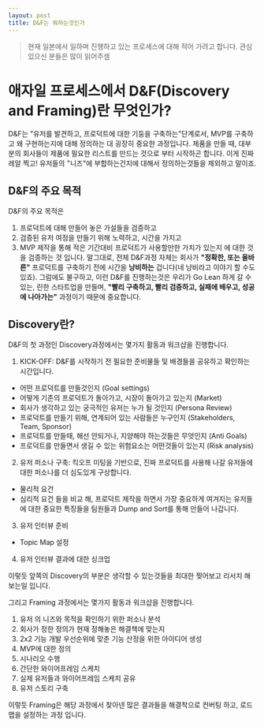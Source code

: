 ```yaml
---
layout: post
title: D&F는 뭐하는것인가
---
```

<script>
  (function(i,s,o,g,r,a,m){i['GoogleAnalyticsObject']=r;i[r]=i[r]||function(){
  (i[r].q=i[r].q||[]).push(arguments)},i[r].l=1*new Date();a=s.createElement(o),
  m=s.getElementsByTagName(o)[0];a.async=1;a.src=g;m.parentNode.insertBefore(a,m)
  })(window,document,'script','https://www.google-analytics.com/analytics.js','ga');

  ga('create', 'UA-105839481-1', 'auto');
  ga('send', 'pageview');
</script>

> 현재 일본에서 일하며 진행하고 있는 프로세스에 대해 적어 가려고 합니다. 관심있으신 분들은 많이 읽어주셈

# 애자일 프로세스에서 D&F(Discovery and Framing)란 무엇인가?
D&F는 "유저를 발견하고, 프로덕트에 대한 기둥을 구축하는"단계로서, MVP를 구축하고 왜 구현하는지에 대해 정의하는 대 굉장히 중요한 과정입니다.
제품을 만들 때, 대부분의 회사들이 제품에 필요한 리스트를 만드는 것으로 부터 시작하곤 합니다. 이게 진짜 레알 찍고! 유저들의 "니즈"에 부합하는건지에 대해서 정의하는것들을 제외하고 말이죠.

## D&F의 주요 목적
D&F의 주요 목적은
1. 프로덕트에 대해 만들어 놓은 가설들을 검증하고
2. 검증된 유저 여정을 만들기 위해 노력하고, 시간을 가지고
3. MVP 제작을 통해 적은 기간대비 프로덕트가 사용할만한 가치가 있는지 에 대한 것을 검증하는 것 입니다.
말그대로, 전체 D&F과정 자체는 회사가 **"정확한, 또는 올바른"** 프로덕트를 구축하기 전에 시간을 **낭비하는** 겁니다(네 낭비라고 이야기 할 수도 있죠).
그럼에도 불구하고, 이런 D&F를 진행하는것은 우리가 Go Lean 하게 갈 수 있는, 린한 스타트업을 만들며, **"빨리 구축하고, 빨리 검증하고, 실패에 배우고, 성공에 나아가는"** 과정이기 때문에 중요합니다.

## Discovery란?
D&F의 첫 과정인 Discovery과정에서는 몇가지 활동과 워크샵을 진행합니다.
1. KICK-OFF: D&F를 시작하기 전 필요한 준비물들 및 배경들을 공유하고 확인하는 시간입니다.
  * 어떤 프로덕트를 만들것인지 (Goal settings)
  * 어떻게 기존의 프로덕트가 돌아가고, 시장이 돌아가고 있는지 (Market)
  * 회사가 생각하고 있는 궁극적인 유저는 누가 될 것인지 (Persona Review)
  * 프로덕트를 만들기 위해, 연계되어 있는 사람들은 누구인지 (Stakeholders, Team, Sponsor)
  * 프로덕트를 만들때, 해선 안되거나, 지양해야 하는것들은 무엇인지 (Anti Goals)
  * 프로덕트를 만들면서 생길 수 있는 위험요소는 어떤것들이 있는지 (Risk analysis)
2. 유저 퍼소나 구축: 킥오프 미팅을 기반으로, 진짜 프로덕트를 사용해 나갈 유저들에 대한 퍼소나를 더 심도있게 구상합니다.
  * 물리적 요건
  * 심리적 요건
  들을 비교 해, 프로덕트 제작을 하면서 가장 중요하게 여겨지는 유저들에 대한 중요한 특징들을 팀원들과 Dump and Sort를 통해 만들어 나갑니다.
3. 유저 인터뷰 준비
  * Topic Map 설정
4. 유저 인터뷰 결과에 대한 싱크업

이렇듯 앞쪽의 Discovery의 부분은 생각할 수 있는것들을 최대한 찢어보고 리서치 해 보는일 입니다.

그리고 Framing 과정에서는 몇가지 활동과 워크샵을 진행합니다.

1. 유저 의 니즈와 목적을 확인하기 위한 퍼소나 분석
2. 회사가 정한 정의가 현재 정해놓은 해결책에 맞는지
3. 2x2 기능 개발 우선순위에 맞춘 기능 산정을 위한 아이디어 생성
4. MVP에 대한 정의
5. 시나리오 수행
6. 간단한 와이어프레임 스케치
7. 실제 유저들과 와이어프레임 스케치 공유
8. 유저 스토리 구축

이렇듯 Framing은 해당 과정에서 찾아넨 많은 결과들을 해결착으로 컨버팅 하고, 로드맵을 설정하는 과정 입니다.
